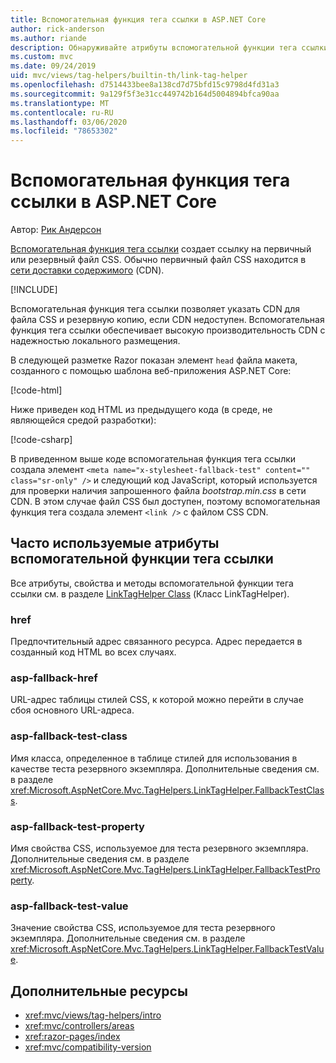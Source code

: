 ```yaml
---
title: Вспомогательная функция тега ссылки в ASP.NET Core
author: rick-anderson
ms.author: riande
description: Обнаруживайте атрибуты вспомогательной функции тега ссылки ASP.NET Core и роль, которую играет каждый атрибут в расширении поведения тега ссылки HTML.
ms.custom: mvc
ms.date: 09/24/2019
uid: mvc/views/tag-helpers/builtin-th/link-tag-helper
ms.openlocfilehash: d7514433bee8a138cd7d75bfd15c9798d4fd31a3
ms.sourcegitcommit: 9a129f5f3e31cc449742b164d5004894bfca90aa
ms.translationtype: MT
ms.contentlocale: ru-RU
ms.lasthandoff: 03/06/2020
ms.locfileid: "78653302"
---
```

# <a name="link-tag-helper-in-aspnet-core"></a>Вспомогательная функция тега ссылки в ASP.NET Core

Автор: [Рик Андерсон](https://twitter.com/RickAndMSFT)

[Вспомогательная функция тега ссылки](xref:Microsoft.AspNetCore.Mvc.TagHelpers.LinkTagHelper) создает ссылку на первичный или резервный файл CSS. Обычно первичный файл CSS находится в [сети доставки содержимого](/office365/enterprise/content-delivery-networks#what-exactly-is-a-cdn) (CDN).

[!INCLUDE[](~/includes/cdn.md)]

Вспомогательная функция тега ссылки позволяет указать CDN для файла CSS и резервную копию, если CDN недоступен. Вспомогательная функция тега ссылки обеспечивает высокую производительность CDN с надежностью локального размещения.

В следующей разметке Razor показан элемент `head` файла макета, созданного с помощью шаблона веб-приложения ASP.NET Core:

[!code-html[](link-tag-helper/sample/_Layout.cshtml?name=snippet)]

Ниже приведен код HTML из предыдущего кода (в среде, не являющейся средой разработки):

[!code-csharp[](link-tag-helper/sample/HtmlPage1.html)]

В приведенном выше коде вспомогательная функция тега ссылки создала элемент `<meta name="x-stylesheet-fallback-test" content="" class="sr-only" />` и следующий код JavaScript, который используется для проверки наличия запрошенного файла *bootstrap.min.css* в сети CDN. В этом случае файл CSS был доступен, поэтому вспомогательная функция тега создала элемент `<link />` с файлом CSS CDN.

## <a name="commonly-used-link-tag-helper-attributes"></a>Часто используемые атрибуты вспомогательной функции тега ссылки

Все атрибуты, свойства и методы вспомогательной функции тега ссылки см. в разделе [LinkTagHelper Class](xref:Microsoft.AspNetCore.Mvc.TagHelpers.LinkTagHelper) (Класс LinkTagHelper).

### <a name="href"></a>href

Предпочтительный адрес связанного ресурса. Адрес передается в созданный код HTML во всех случаях.

### <a name="asp-fallback-href"></a>asp-fallback-href

URL-адрес таблицы стилей CSS, к которой можно перейти в случае сбоя основного URL-адреса.

### <a name="asp-fallback-test-class"></a>asp-fallback-test-class

Имя класса, определенное в таблице стилей для использования в качестве теста резервного экземпляра. Дополнительные сведения см. в разделе <xref:Microsoft.AspNetCore.Mvc.TagHelpers.LinkTagHelper.FallbackTestClass>.

### <a name="asp-fallback-test-property"></a>asp-fallback-test-property

Имя свойства CSS, используемое для теста резервного экземпляра. Дополнительные сведения см. в разделе <xref:Microsoft.AspNetCore.Mvc.TagHelpers.LinkTagHelper.FallbackTestProperty>.

### <a name="asp-fallback-test-value"></a>asp-fallback-test-value

Значение свойства CSS, используемое для теста резервного экземпляра. Дополнительные сведения см. в разделе <xref:Microsoft.AspNetCore.Mvc.TagHelpers.LinkTagHelper.FallbackTestValue>.

## <a name="additional-resources"></a>Дополнительные ресурсы

* <xref:mvc/views/tag-helpers/intro>
* <xref:mvc/controllers/areas>
* <xref:razor-pages/index>
* <xref:mvc/compatibility-version>
